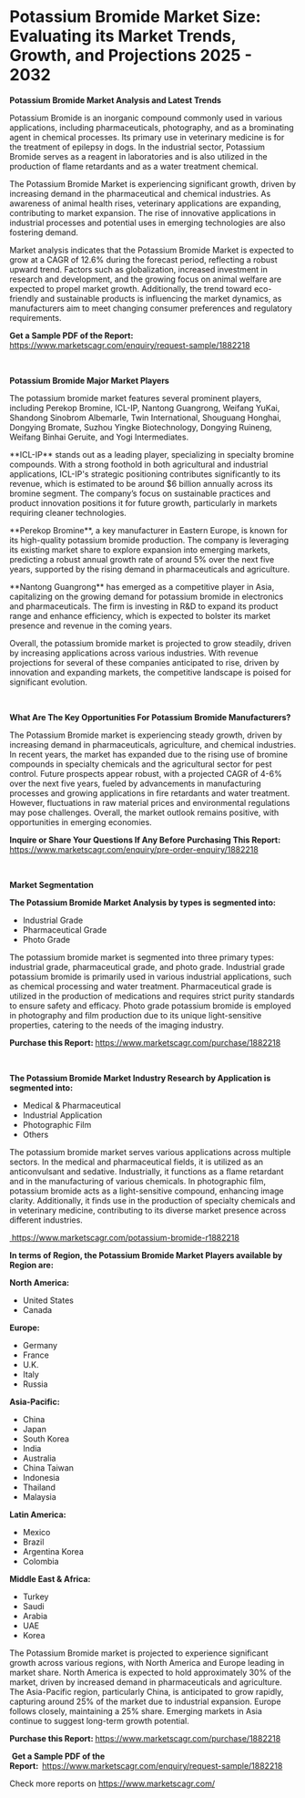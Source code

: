 <p><h1>Potassium Bromide Market Size: Evaluating its Market Trends, Growth, and Projections 2025 - 2032</h1></p><p><strong>Potassium Bromide Market Analysis and Latest Trends</strong></p>
<p><p>Potassium Bromide is an inorganic compound commonly used in various applications, including pharmaceuticals, photography, and as a brominating agent in chemical processes. Its primary use in veterinary medicine is for the treatment of epilepsy in dogs. In the industrial sector, Potassium Bromide serves as a reagent in laboratories and is also utilized in the production of flame retardants and as a water treatment chemical.</p><p>The Potassium Bromide Market is experiencing significant growth, driven by increasing demand in the pharmaceutical and chemical industries. As awareness of animal health rises, veterinary applications are expanding, contributing to market expansion. The rise of innovative applications in industrial processes and potential uses in emerging technologies are also fostering demand.</p><p>Market analysis indicates that the Potassium Bromide Market is expected to grow at a CAGR of 12.6% during the forecast period, reflecting a robust upward trend. Factors such as globalization, increased investment in research and development, and the growing focus on animal welfare are expected to propel market growth. Additionally, the trend toward eco-friendly and sustainable products is influencing the market dynamics, as manufacturers aim to meet changing consumer preferences and regulatory requirements.</p></p>
<p><strong>Get a Sample PDF of the Report:&nbsp;</strong> <a href="https://www.marketscagr.com/enquiry/request-sample/1882218?utm_campaign=3168&utm_medium=2&utm_source=Github&utm_content=ia&utm_term=01042025&utm_id=potassium-bromide">https://www.marketscagr.com/enquiry/request-sample/1882218</a></p>
<p>&nbsp;</p>
<p><strong>Potassium Bromide Major Market Players</strong></p>
<p><p>The potassium bromide market features several prominent players, including Perekop Bromine, ICL-IP, Nantong Guangrong, Weifang YuKai, Shandong Sinobrom Albemarle, Twin International, Shouguang Honghai, Dongying Bromate, Suzhou Yingke Biotechnology, Dongying Ruineng, Weifang Binhai Geruite, and Yogi Intermediates. </p><p>**ICL-IP** stands out as a leading player, specializing in specialty bromine compounds. With a strong foothold in both agricultural and industrial applications, ICL-IP's strategic positioning contributes significantly to its revenue, which is estimated to be around $6 billion annually across its bromine segment. The company’s focus on sustainable practices and product innovation positions it for future growth, particularly in markets requiring cleaner technologies.</p><p>**Perekop Bromine**, a key manufacturer in Eastern Europe, is known for its high-quality potassium bromide production. The company is leveraging its existing market share to explore expansion into emerging markets, predicting a robust annual growth rate of around 5% over the next five years, supported by the rising demand in pharmaceuticals and agriculture.</p><p>**Nantong Guangrong** has emerged as a competitive player in Asia, capitalizing on the growing demand for potassium bromide in electronics and pharmaceuticals. The firm is investing in R&D to expand its product range and enhance efficiency, which is expected to bolster its market presence and revenue in the coming years.</p><p>Overall, the potassium bromide market is projected to grow steadily, driven by increasing applications across various industries. With revenue projections for several of these companies anticipated to rise, driven by innovation and expanding markets, the competitive landscape is poised for significant evolution.</p></p>
<p>&nbsp;</p>
<p><strong>What Are The Key Opportunities For Potassium Bromide Manufacturers?</strong></p>
<p><p>The Potassium Bromide market is experiencing steady growth, driven by increasing demand in pharmaceuticals, agriculture, and chemical industries. In recent years, the market has expanded due to the rising use of bromine compounds in specialty chemicals and the agricultural sector for pest control. Future prospects appear robust, with a projected CAGR of 4-6% over the next five years, fueled by advancements in manufacturing processes and growing applications in fire retardants and water treatment. However, fluctuations in raw material prices and environmental regulations may pose challenges. Overall, the market outlook remains positive, with opportunities in emerging economies.</p></p>
<p><strong>Inquire or Share Your Questions If Any Before Purchasing This Report:</strong> <a href="https://www.marketscagr.com/enquiry/pre-order-enquiry/1882218?utm_campaign=3168&utm_medium=2&utm_source=Github&utm_content=ia&utm_term=01042025&utm_id=potassium-bromide">https://www.marketscagr.com/enquiry/pre-order-enquiry/1882218</a></p>
<p>&nbsp;</p>
<p><strong>Market Segmentation</strong></p>
<p><strong>The Potassium Bromide Market Analysis by types is segmented into:</strong></p>
<p><ul><li>Industrial Grade</li><li>Pharmaceutical Grade</li><li>Photo Grade</li></ul></p>
<p><p>The potassium bromide market is segmented into three primary types: industrial grade, pharmaceutical grade, and photo grade. Industrial grade potassium bromide is primarily used in various industrial applications, such as chemical processing and water treatment. Pharmaceutical grade is utilized in the production of medications and requires strict purity standards to ensure safety and efficacy. Photo grade potassium bromide is employed in photography and film production due to its unique light-sensitive properties, catering to the needs of the imaging industry.</p></p>
<p><strong>Purchase this Report:&nbsp;</strong><a href="https://www.marketscagr.com/purchase/1882218?utm_campaign=3168&utm_medium=2&utm_source=Github&utm_content=ia&utm_term=01042025&utm_id=potassium-bromide">https://www.marketscagr.com/purchase/1882218</a></p>
<p>&nbsp;</p>
<p><strong>The Potassium Bromide Market Industry Research by Application is segmented into:</strong></p>
<p><ul><li>Medical & Pharmaceutical</li><li>Industrial Application</li><li>Photographic Film</li><li>Others</li></ul></p>
<p><p>The potassium bromide market serves various applications across multiple sectors. In the medical and pharmaceutical fields, it is utilized as an anticonvulsant and sedative. Industrially, it functions as a flame retardant and in the manufacturing of various chemicals. In photographic film, potassium bromide acts as a light-sensitive compound, enhancing image clarity. Additionally, it finds use in the production of specialty chemicals and in veterinary medicine, contributing to its diverse market presence across different industries.</p></p>
<p><a href="https://www.marketscagr.com/potassium-bromide-r1882218?utm_campaign=3168&utm_medium=2&utm_source=Github&utm_content=ia&utm_term=01042025&utm_id=potassium-bromide">&nbsp;https://www.marketscagr.com/potassium-bromide-r1882218</a></p>
<p><strong>In terms of Region, the Potassium Bromide Market Players available by Region are:</strong></p>
<p>
    <p> <strong> North America: </strong>
        <ul>
            <li>United States</li>
            <li>Canada</li>
        </ul>
        </p> 
    <p> <strong> Europe: </strong>
        <ul>
            <li>Germany</li>
            <li>France</li>
            <li>U.K.</li>
            <li>Italy</li>
            <li>Russia</li>
        </ul>
        </p> 
    <p> <strong> Asia-Pacific: </strong>
        <ul>
            <li>China</li>
            <li>Japan</li>
            <li>South Korea</li>
            <li>India</li>
            <li>Australia</li>
            <li>China Taiwan</li>
            <li>Indonesia</li>
            <li>Thailand</li>
            <li>Malaysia</li>
        </ul>
        </p> 
    <p> <strong> Latin America: </strong>
        <ul>
            <li>Mexico</li>
            <li>Brazil</li>
            <li>Argentina Korea</li>
            <li>Colombia</li>
        </ul>
        </p> 
    <p> <strong> Middle East & Africa: </strong>
        <ul>
            <li>Turkey</li>
            <li>Saudi</li>
            <li>Arabia</li>
            <li>UAE</li>
            <li>Korea</li>
        </ul>
    </p>
    </p>
<p><p>The Potassium Bromide market is projected to experience significant growth across various regions, with North America and Europe leading in market share. North America is expected to hold approximately 30% of the market, driven by increased demand in pharmaceuticals and agriculture. The Asia-Pacific region, particularly China, is anticipated to grow rapidly, capturing around 25% of the market due to industrial expansion. Europe follows closely, maintaining a 25% share. Emerging markets in Asia continue to suggest long-term growth potential.</p></p>
<p><strong>Purchase this Report: </strong><a href="https://www.marketscagr.com/purchase/1882218?utm_campaign=3168&utm_medium=2&utm_source=Github&utm_content=ia&utm_term=01042025&utm_id=potassium-bromide">https://www.marketscagr.com/purchase/1882218</a></p>
<p>&nbsp;<strong>Get a Sample PDF of the Report:&nbsp;&nbsp;</strong><a href="https://www.marketscagr.com/enquiry/request-sample/1882218?utm_campaign=3168&utm_medium=2&utm_source=Github&utm_content=ia&utm_term=01042025&utm_id=potassium-bromide">https://www.marketscagr.com/enquiry/request-sample/1882218</a></p>
<p><strong></strong></p>
<p>Check more reports on <a href="https://www.marketscagr.com/?utm_campaign=3168&utm_medium=2&utm_source=Github&utm_content=ia&utm_term=01042025&utm_id=potassium-bromide">https://www.marketscagr.com/</a></p>